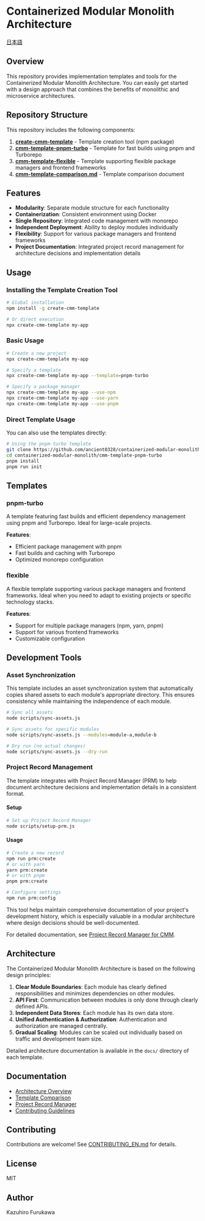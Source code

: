 # Containerized Modular Monolith Architecture

[日本語](./README_ja.md)

## Overview

This repository provides implementation templates and tools for the Containerized Modular Monolith Architecture. You can easily get started with a design approach that combines the benefits of monolithic and microservice architectures.

## Repository Structure

This repository includes the following components:

1. **[create-cmm-template](./create-cmm-template/)** - Template creation tool (npm package)
2. **[cmm-template-pnpm-turbo](./cmm-template-pnpm-turbo/)** - Template for fast builds using pnpm and Turborepo
3. **[cmm-template-flexible](./cmm-template-flexible/)** - Template supporting flexible package managers and frontend frameworks
4. **[cmm-template-comparison.md](./cmm-template-comparison.md)** - Template comparison document

## Features

- **Modularity**: Separate module structure for each functionality
- **Containerization**: Consistent environment using Docker
- **Single Repository**: Integrated code management with monorepo
- **Independent Deployment**: Ability to deploy modules individually
- **Flexibility**: Support for various package managers and frontend frameworks
- **Project Documentation**: Integrated project record management for architecture decisions and implementation details

## Usage

### Installing the Template Creation Tool

```bash
# Global installation
npm install -g create-cmm-template

# Or direct execution
npx create-cmm-template my-app
```

### Basic Usage

```bash
# Create a new project
npx create-cmm-template my-app

# Specify a template
npx create-cmm-template my-app --template=pnpm-turbo

# Specify a package manager
npx create-cmm-template my-app --use-npm
npx create-cmm-template my-app --use-yarn
npx create-cmm-template my-app --use-pnpm
```

### Direct Template Usage

You can also use the templates directly:

```bash
# Using the pnpm-turbo template
git clone https://github.com/ancient0328/containerized-modular-monolith.git
cd containerized-modular-monolith/cmm-template-pnpm-turbo
pnpm install
pnpm run init
```

## Templates

### pnpm-turbo

A template featuring fast builds and efficient dependency management using pnpm and Turborepo. Ideal for large-scale projects.

**Features**:
- Efficient package management with pnpm
- Fast builds and caching with Turborepo
- Optimized monorepo configuration

### flexible

A flexible template supporting various package managers and frontend frameworks. Ideal when you need to adapt to existing projects or specific technology stacks.

**Features**:
- Support for multiple package managers (npm, yarn, pnpm)
- Support for various frontend frameworks
- Customizable configuration

## Development Tools

### Asset Synchronization

This template includes an asset synchronization system that automatically copies shared assets to each module's appropriate directory. This ensures consistency while maintaining the independence of each module.

```bash
# Sync all assets
node scripts/sync-assets.js

# Sync assets for specific modules
node scripts/sync-assets.js --modules=module-a,module-b

# Dry run (no actual changes)
node scripts/sync-assets.js --dry-run
```

### Project Record Management

The template integrates with Project Record Manager (PRM) to help document architecture decisions and implementation details in a consistent format.

#### Setup

```bash
# Set up Project Record Manager
node scripts/setup-prm.js
```

#### Usage

```bash
# Create a new record
npm run prm:create
# or with yarn
yarn prm:create
# or with pnpm
pnpm prm:create

# Configure settings
npm run prm:config
```

This tool helps maintain comprehensive documentation of your project's development history, which is especially valuable in a modular architecture where design decisions should be well-documented.

For detailed documentation, see [Project Record Manager for CMM](./documents/tools/project-record-manager_en.md).

## Architecture

The Containerized Modular Monolith Architecture is based on the following design principles:

1. **Clear Module Boundaries**: Each module has clearly defined responsibilities and minimizes dependencies on other modules.
2. **API First**: Communication between modules is only done through clearly defined APIs.
3. **Independent Data Stores**: Each module has its own data store.
4. **Unified Authentication & Authorization**: Authentication and authorization are managed centrally.
5. **Gradual Scaling**: Modules can be scaled out individually based on traffic and development team size.

Detailed architecture documentation is available in the `docs/` directory of each template.

## Documentation

- [Architecture Overview](./documents/architecture/overview.md)
- [Template Comparison](./cmm-template-comparison_en.md)
- [Project Record Manager](./documents/tools/project-record-manager_en.md)
- [Contributing Guidelines](./CONTRIBUTING.md)

## Contributing

Contributions are welcome! See [CONTRIBUTING_EN.md](./create-cmm-template/CONTRIBUTING_EN.md) for details.

## License

MIT

## Author

Kazuhiro Furukawa

